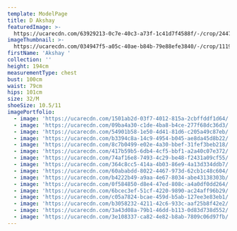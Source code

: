 ```yaml
---
template: ModelPage
title: D Akshay
featuredImage: >-
  https://ucarecdn.com/63929213-0c7e-40c3-a73f-1c41d7f4588f/-/crop/2447x1108/0,107/-/preview/
imageThumbnail: >-
  https://ucarecdn.com/034947f5-a05c-40ae-b84b-79e88efe3840/-/crop/1119x1587/195,338/-/preview/
firstName: 'Akshay '
collection: ''
height: 194cm
measurementType: chest
bust: 100cm
waist: 79cm
hips: 101cm
size: 32/M
shoeSize: 10.5/11
imagePortfolio:
  - image: 'https://ucarecdn.com/1501ab2d-03f7-4012-815a-2cbffddf1d64/'
  - image: 'https://ucarecdn.com/09ba4a30-c1de-4ba8-b4ce-277f68dc36d3/'
  - image: 'https://ucarecdn.com/54901b58-1e50-4d41-81d6-c205a49c87eb/'
  - image: 'https://ucarecdn.com/b3394c8a-14c9-4954-b045-ae8da45d8b22/'
  - image: 'https://ucarecdn.com/8c7b0499-e02e-4a30-bbef-31fef3beb218/'
  - image: 'https://ucarecdn.com/417b59b5-6db4-4cf5-bbf1-a2a40c07e372/'
  - image: 'https://ucarecdn.com/74af16e8-7493-4c29-be48-f2431a09cf55/'
  - image: 'https://ucarecdn.com/364c8cc5-414a-4b03-86e9-4a13d334ddb7/'
  - image: 'https://ucarecdn.com/60ababdd-8022-4467-973d-62cb1c48c604/'
  - image: 'https://ucarecdn.com/b4222b49-a9aa-4e67-8034-abe43138303b/'
  - image: 'https://ucarecdn.com/0f584850-d8e4-47ed-808c-a4a0df0dd264/'
  - image: 'https://ucarecdn.com/6bcec3ef-51cf-4220-9890-ac24aff96b29/'
  - image: 'https://ucarecdn.com/c05a7824-bcae-459d-b5ab-127ee3e83eb1/'
  - image: 'https://ucarecdn.com/b3058232-4211-42c6-933c-aaf25b8f42e2/'
  - image: 'https://ucarecdn.com/3a43d08a-79b1-46dd-b113-0d83d738d552/'
  - image: 'https://ucarecdn.com/3e108337-ca82-4e82-b8ab-7809c06d97fb/'
---
```


